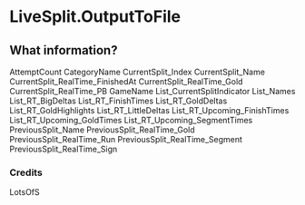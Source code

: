 # LiveSplit.OutputToFile
## What information?

AttemptCount
CategoryName
CurrentSplit_Index
CurrentSplit_Name
CurrentSplit_RealTime_FinishedAt
CurrentSplit_RealTime_Gold
CurrentSplit_RealTime_PB
GameName
List_CurrentSplitIndicator
List_Names
List_RT_BigDeltas
List_RT_FinishTimes
List_RT_GoldDeltas
List_RT_GoldHighlights
List_RT_LittleDeltas
List_RT_Upcoming_FinishTimes
List_RT_Upcoming_GoldTimes
List_RT_Upcoming_SegmentTimes
PreviousSplit_Name
PreviousSplit_RealTime_Gold
PreviousSplit_RealTime_Run
PreviousSplit_RealTime_Segment
PreviousSplit_RealTime_Sign
### Credits
LotsOfS